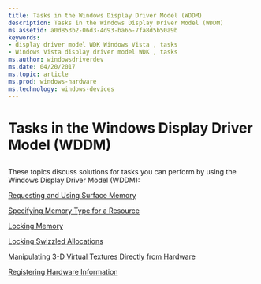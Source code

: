 ```yaml
---
title: Tasks in the Windows Display Driver Model (WDDM)
description: Tasks in the Windows Display Driver Model (WDDM)
ms.assetid: a0d853b2-06d3-4d93-ba65-7fa8d5b50a9b
keywords:
- display driver model WDK Windows Vista , tasks
- Windows Vista display driver model WDK , tasks
ms.author: windowsdriverdev
ms.date: 04/20/2017
ms.topic: article
ms.prod: windows-hardware
ms.technology: windows-devices
---
```


# Tasks in the Windows Display Driver Model (WDDM)


## <span id="ddk_tasks_in_the_windows_codename_longhorn_display_driver_model_gg"></span><span id="DDK_TASKS_IN_THE_WINDOWS_CODENAME_LONGHORN_DISPLAY_DRIVER_MODEL_GG"></span>


These topics discuss solutions for tasks you can perform by using the Windows Display Driver Model (WDDM):

[Requesting and Using Surface Memory](requesting-and-using-surface-memory.md)

[Specifying Memory Type for a Resource](specifying-memory-type-for-a-resource.md)

[Locking Memory](locking-memory.md)

[Locking Swizzled Allocations](locking-swizzled-allocations.md)

[Manipulating 3-D Virtual Textures Directly from Hardware](manipulating-3-d-virtual-textures-directly-from-hardware.md)

[Registering Hardware Information](registering-hardware-information.md)

 

 





